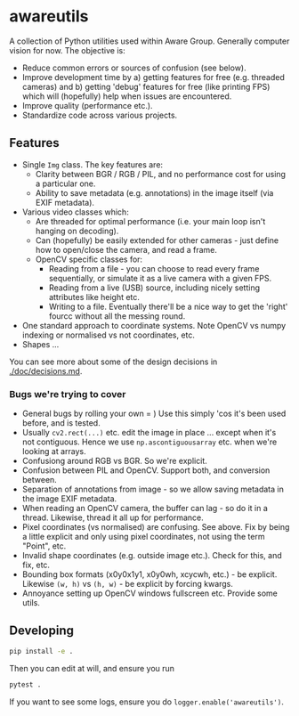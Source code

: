 # awareutils

A collection of Python utilities used within Aware Group. Generally computer vision for now. The objective is:

- Reduce common errors or sources of confusion (see below).
- Improve development time by a) getting features for free (e.g. threaded cameras) and b) getting 'debug' features for free (like printing FPS) which will (hopefully) help when issues are encountered.
- Improve quality (performance etc.).
- Standardize code across various projects.

## Features

- Single `Img` class. The key features are:
  - Clarity between BGR / RGB / PIL, and no performance cost for using a particular one.
  - Ability to save metadata (e.g. annotations) in the image itself (via EXIF metadata).
- Various video classes which:
  - Are threaded for optimal performance (i.e. your main loop isn't hanging on decoding).
  - Can (hopefully) be easily extended for other cameras - just define how to open/close the camera, and read a frame.
  - OpenCV specific classes for:
    - Reading from a file - you can choose to read every frame sequentially, or simulate it as a live camera with a given FPS.
    - Reading from a live (USB) source, including nicely setting attributes like height etc.
    - Writing to a file. Eventually there'll be a nice way to get the 'right' fourcc without all the messing round.
- One standard approach to coordinate systems. Note OpenCV vs numpy indexing or normalised vs not coordinates, etc.
- Shapes ...

You can see more about some of the design decisions in [./doc/decisions.md](./doc/decisions.md).

### Bugs we're trying to cover

- General bugs by rolling your own = ) Use this simply 'cos it's been used before, and is tested.
- Usually `cv2.rect(...)` etc. edit the image in place ... except when it's not contiguous. Hence we use `np.ascontiguousarray` etc. when we're looking at arrays.
- Confusiong around RGB vs BGR. So we're explicit.
- Confusion between PIL and OpenCV. Support both, and conversion between.
- Separation of annotations from image - so we allow saving metadata in the image EXIF metadata.
- When reading an OpenCV camera, the buffer can lag - so do it in a thread. Likewise, thread it all up for performance.
- Pixel coordinates (vs normalised) are confusing. See above. Fix by being a little explicit and only using pixel coordinates, not using the term "Point", etc.
- Invalid shape coordinates (e.g. outside image etc.). Check for this, and fix, etc.
- Bounding box formats (x0y0x1y1, x0y0wh, xcycwh, etc.) - be explicit. Likewise `(w, h)` vs `(h, w)` - be explicit by forcing kwargs.
- Annoyance setting up OpenCV windows fullscreen etc. Provide some utils.

## Developing

```sh
pip install -e .
```

Then you can edit at will, and ensure you run

```sh
pytest .
```

If you want to see some logs, ensure you do `logger.enable('awareutils')`.